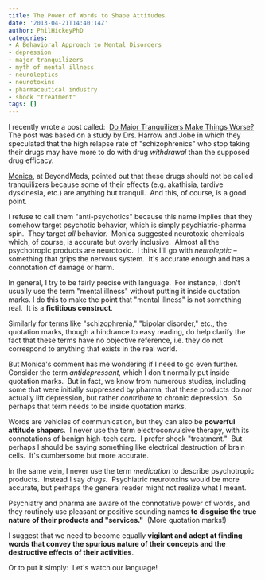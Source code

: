 ```yaml
---
title: The Power of Words to Shape Attitudes
date: '2013-04-21T14:40:14Z'
author: PhilHickeyPhD
categories:
- A Behavioral Approach to Mental Disorders
- depression
- major tranquilizers
- myth of mental illness
- neuroleptics
- neurotoxins
- pharmaceutical industry
- shock "treatment"
tags: []
---
```


I recently wrote a post called:  <a href="https://www.behaviorismandmentalhealth.com/2013/04/19/do-major-tranquilizers-make-things-worse/">Do Major Tranquilizers Make Things Worse?</a>  The post was based on a study by Drs. Harrow and Jobe in which they speculated that the high relapse rate of "schizophrenics" who stop taking their drugs may have more to do with drug <i>withdrawal</i> than the supposed drug efficacy.

<a href="https://twitter.com/BeyondMeds">Monica</a>, at BeyondMeds, pointed out that these drugs should not be called tranquilizers because some of their effects (e.g. akathisia, tardive dyskinesia, etc.) are anything but tranquil.  And this, of course, is a good point.

I refuse to call them "anti-psychotics" because this name implies that they somehow target psychotic behavior, which is simply psychiatric-pharma spin.  They target <i>all</i> behavior.  Monica suggested neurotoxic chemicals which, of course, is accurate but overly inclusive.  Almost all the psychotropic products are neurotoxic.  I think I'll go with <i>neuroleptic</i> – something that grips the nervous system.  It's accurate enough and has a connotation of damage or harm.

In general, I try to be fairly precise with language.  For instance, I don't usually use the term "mental illness" without putting it inside quotation marks. I do this to make the point that "mental illness" is not something real.  It is a <strong>fictitious construct</strong>.

Similarly for terms like "schizophrenia," "bipolar disorder," etc., the quotation marks, though a hindrance to easy reading, do help clarify the fact that these terms have no objective reference, i.e. they do not correspond to anything that exists in the real world.

But Monica's comment has me wondering if I need to go even further. Consider the term <i>antidepressant,</i> which I don't normally put inside quotation marks.  But in fact, we know from numerous studies, including some that were initially suppressed by pharma, that these products do <i>not</i> actually lift depression, but rather <i>contribute</i> to chronic depression.  So perhaps that term needs to be inside quotation marks.

Words are vehicles of communication, but they can also be <strong>powerful attitude shaper</strong>s.  I never use the term electroconvulsive therapy, with its connotations of benign high-tech care.  I prefer shock "treatment."  But perhaps I should be saying something like electrical destruction of brain cells.  It's cumbersome but more accurate.

In the same vein, I never use the term <i>medication</i> to describe psychotropic products.  Instead I say <i>drugs.</i>  Psychiatric neurotoxins would be more accurate, but perhaps the general reader might not realize what I meant.

Psychiatry and pharma are aware of the connotative power of words, and they routinely use pleasant or positive sounding names<strong> to disguise the true nature of their products and "services."</strong>  (More quotation marks!)

I suggest that we need to become equally <strong>vigilant and adept at finding words that convey the spurious nature of their concepts and the destructive effects of their activities</strong>.

Or to put it simply:  Let's watch our language!

&nbsp;

&nbsp;